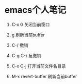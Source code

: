 # emacs个人笔记

1. C-x 0 关闭当前窗口

2. g 刷新当前buffer

3. C-/ 撤销

4. C-g C-/ 反撤销

5. C-x C-j 打开当前文件名目录

6. M-x revert-buffer 刷新当前buffer


